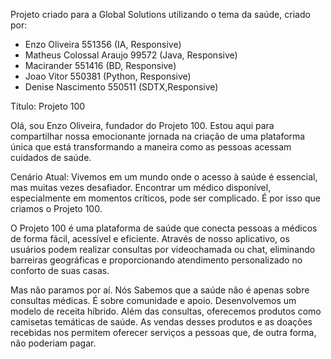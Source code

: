 Projeto criado para a Global Solutions utilizando o tema da saúde, criado por:
- Enzo Oliveira 551356 (IA, Responsive) 
- Matheus Colossal Araujo 99572 (Java, Responsive)
- Macirander 551416 (BD, Responsive) 
- Joao Vitor 550381 (Python, Responsive)
- Denise Nascimento 550511 (SDTX,Responsive)

Título: Projeto 100 

Olá, sou Enzo Oliveira, fundador do Projeto 100. Estou aqui para compartilhar nossa emocionante jornada na criação de uma plataforma única que está transformando a maneira como as pessoas acessam cuidados de saúde.

Cenário Atual:
Vivemos em um mundo onde o acesso à saúde é essencial, mas muitas vezes desafiador. Encontrar um médico disponível, especialmente em momentos críticos, pode ser complicado. É por isso que criamos o Projeto 100.

O Projeto 100 é uma plataforma de saúde  que conecta pessoas a médicos de forma fácil, acessível e eficiente. Através de nosso aplicativo, os usuários podem realizar consultas por videochamada ou chat, eliminando barreiras geográficas e proporcionando atendimento personalizado no conforto de suas casas.

Mas não paramos por aí. Nós Sabemos que a saúde não é apenas sobre consultas médicas. É sobre comunidade e apoio. Desenvolvemos um modelo de receita híbrido. Além das consultas, oferecemos produtos como camisetas temáticas de saúde. As vendas desses produtos e as doações recebidas nos permitem oferecer serviços a pessoas que, de outra forma, não poderiam pagar.

